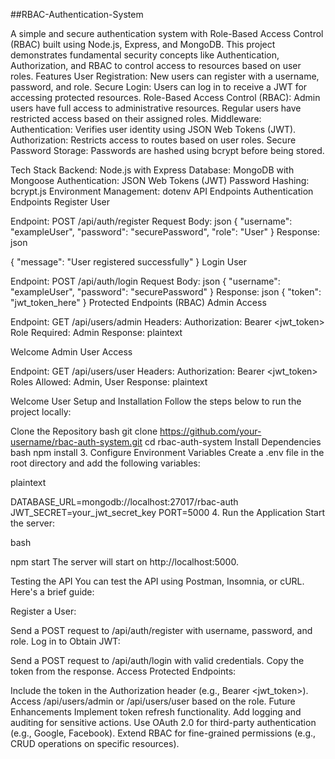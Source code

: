 ##RBAC-Authentication-System

A simple and secure authentication system with Role-Based Access Control (RBAC) built using Node.js, Express, and MongoDB. This project demonstrates fundamental security concepts like Authentication, Authorization, and RBAC to control access to resources based on user roles. Features User Registration: New users can register with a username, password, and role. Secure Login: Users can log in to receive a JWT for accessing protected resources. Role-Based Access Control (RBAC): Admin users have full access to administrative resources. Regular users have restricted access based on their assigned roles. Middleware: Authentication: Verifies user identity using JSON Web Tokens (JWT). Authorization: Restricts access to routes based on user roles. Secure Password Storage: Passwords are hashed using bcrypt before being stored.

Tech Stack Backend: Node.js with Express Database: MongoDB with Mongoose Authentication: JSON Web Tokens (JWT) Password Hashing: bcrypt.js Environment Management: dotenv API Endpoints Authentication Endpoints Register User

Endpoint: POST /api/auth/register Request Body: json { "username": "exampleUser", "password": "securePassword", "role": "User" } Response: json

{ "message": "User registered successfully" } Login User

Endpoint: POST /api/auth/login Request Body: json { "username": "exampleUser", "password": "securePassword" } Response: json { "token": "jwt_token_here" } Protected Endpoints (RBAC) Admin Access

Endpoint: GET /api/users/admin Headers: Authorization: Bearer <jwt_token> Role Required: Admin Response: plaintext

Welcome Admin User Access

Endpoint: GET /api/users/user Headers: Authorization: Bearer <jwt_token> Roles Allowed: Admin, User Response: plaintext

Welcome User Setup and Installation Follow the steps below to run the project locally:

Clone the Repository bash git clone https://github.com/your-username/rbac-auth-system.git cd rbac-auth-system
Install Dependencies bash
npm install 3. Configure Environment Variables Create a .env file in the root directory and add the following variables:

plaintext

DATABASE_URL=mongodb://localhost:27017/rbac-auth JWT_SECRET=your_jwt_secret_key PORT=5000 4. Run the Application Start the server:

bash

npm start The server will start on http://localhost:5000.

Testing the API You can test the API using Postman, Insomnia, or cURL. Here's a brief guide:

Register a User:

Send a POST request to /api/auth/register with username, password, and role. Log in to Obtain JWT:

Send a POST request to /api/auth/login with valid credentials. Copy the token from the response. Access Protected Endpoints:

Include the token in the Authorization header (e.g., Bearer <jwt_token>). Access /api/users/admin or /api/users/user based on the role. Future Enhancements Implement token refresh functionality. Add logging and auditing for sensitive actions. Use OAuth 2.0 for third-party authentication (e.g., Google, Facebook). Extend RBAC for fine-grained permissions (e.g., CRUD operations on specific resources).
